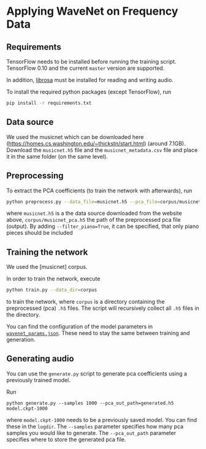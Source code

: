 # Applying WaveNet on Frequency Data

## Requirements

TensorFlow needs to be installed before running the training script.
TensorFlow 0.10 and the current `master` version are supported.

In addition, [librosa](https://github.com/librosa/librosa) must be installed for reading and writing audio.

To install the required python packages (except TensorFlow), run
```bash
pip install -r requirements.txt
```

## Data source

We used the musicnet which can be downloaded here (https://homes.cs.washington.edu/~thickstn/start.html) (around 7.1GB).
Download the `musicnet.h5` file and the `musicnet_metadata.csv` file and place it in the same folder (on the same level).

## Preprocessing

To extract the PCA coefficients (to train the network with afterwards), run
```bash
python preprocess.py --data_file=musicnet.h5 --pca_file=corpus/musicnet.h5
```

where `musicnet.h5` is a the data source downloaded from the website above, `corpus/musicnet_pca.h5` the path of the preprocessed pca file (output). By adding `--filter_piano=True`, it can be specified, that only piano pieces should be included

## Training the network

We used the [musicnet] corpus.

In order to train the network, execute
```bash
python train.py --data_dir=corpus
```
to train the network, where `corpus` is a directory containing the preprocessed (pca) `.h5` files.
The script will recursively collect all `.h5` files in the directory.

You can find the configuration of the model parameters in [`wavenet_params.json`](./wavenet_params.json).
These need to stay the same between training and generation.

## Generating audio

You can use the `generate.py` script to generate pca coefficients using a previously trained model.

Run
```
python generate.py --samples 1000 --pca_out_path=generated.h5 model.ckpt-1000
```
where `model.ckpt-1000` needs to be a previously saved model.
You can find these in the `logdir`.
The `--samples` parameter specifies how many pca samples you would like to generate.
The `--pca_out_path` parameter specifies where to store the generated pca file.